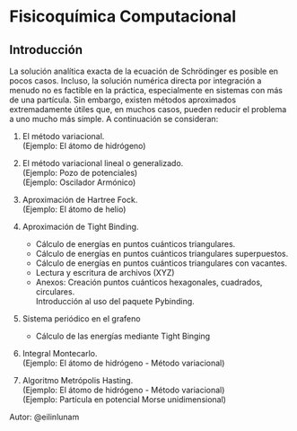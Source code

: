 # Fisicoquímica Computacional

## Introducción

La solución analítica exacta de la ecuación de Schrödinger es posible en pocos casos. Incluso, la solución numérica directa por integración a menudo no es factible en la práctica, especialmente en sistemas con más de una partícula. Sin embargo, existen métodos aproximados extremadamente útiles que, en muchos casos, pueden reducir el problema a uno mucho más simple. A continuación se consideran:

1. El método variacional.  
  (Ejemplo: El átomo de hidrógeno)  

2. El método variacional lineal o generalizado.  
  (Ejemplo: Pozo de potenciales)  
  (Ejemplo: Oscilador Armónico)  

3. Aproximación de Hartree Fock.  
  (Ejemplo: El átomo de helio)  

4. Aproximación de Tight Binding.  
	+ Cálculo de energías en puntos cuánticos triangulares.  
	+ Cálculo de energías en puntos cuánticos triangulares superpuestos.  
	+ Cálculo de energías en puntos cuánticos triangulares con vacantes.  
	+ Lectura y escritura de archivos (XYZ)  
	+ Anexos: Creación puntos cuánticos hexagonales, cuadrados, circulares.  
			  Introducción al uso del paquete Pybinding.  

5. Sistema periódico en el grafeno  
	+ Cálculo de las energías mediante Tight Binging  

6. Integral Montecarlo.  
   (Ejemplo: El átomo de hidrógeno - Método variacional)  

7. Algoritmo Metrópolis Hasting.  
   (Ejemplo: El átomo de hidrógeno - Método variacional)  
   (Ejemplo: Partícula en potencial Morse unidimensional)  

Autor: @eilinlunam
